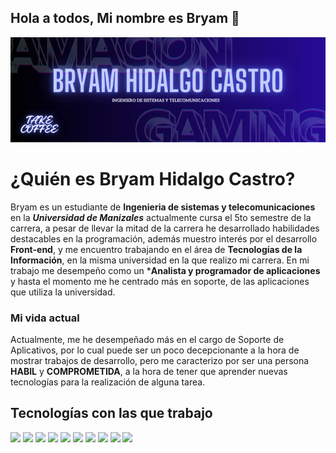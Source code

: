 ## Hola a todos, Mi nombre es Bryam 👋

<img src="Banneer perfil.png" alt="Mi banner">

# ¿Quién es Bryam Hidalgo Castro?

Bryam es un estudiante de **Ingenieria de sistemas y telecomunicaciones** en la ***Universidad de Manizales***
actualmente cursa el 5to semestre de la carrera, a pesar de llevar la mitad de la carrera he desarrollado habilidades
destacables en la programación, además muestro interés por el desarrollo **Front-end**, y me encuentro trabajando
en el área de **Tecnologías de la Información**, en la misma universidad en la que realizo mi carrera. En mi trabajo
me desempeño como un ***Analista y programador de aplicaciones** y hasta el momento me he centrado más en soporte, de
las aplicaciones que utiliza la universidad.

### Mi vida actual

Actualmente, me he desempeñado más en el cargo de Soporte de Aplicativos, por lo cual puede ser un poco decepcionante
a la hora de mostrar trabajos de desarrollo, pero me caracterizo por ser una persona **HABIL** y **COMPROMETIDA**, a la
hora de tener que aprender nuevas tecnologías para la realización de alguna tarea.

## Tecnologías con las que trabajo

<img src="{https://img.shields.io/badge/PostgreSQL-316192?style=for-the-badge&logo=postgresql&logoColor=white}" />
<img src="{https://img.shields.io/badge/Visual_Studio-5C2D91?style=for-the-badge&logo=visual%20studio&logoColor=white}" />
<img src="{https://img.shields.io/badge/Astro-0C1222?style=for-the-badge&logo=astro&logoColor=FDFDFE}" />
<img src="{https://img.shields.io/badge/Tailwind_CSS-38B2AC?style=for-the-badge&logo=tailwind-css&logoColor=white}" />
<img src="{https://img.shields.io/badge/Drupal-0678BE?style=for-the-badge&logo=drupal&logoColor=white}" />
<img src="{https://img.shields.io/badge/Alpine%20JS-8BC0D0?style=for-the-badge&logo=alpinedotjs&logoColor=black}" />
<img src="{https://img.shields.io/badge/HTML5-E34F26?style=for-the-badge&logo=html5&logoColor=white}" />
<img src="{https://img.shields.io/badge/CSS3-1572B6?style=for-the-badge&logo=css3&logoColor=white}" />
<img src="{https://img.shields.io/badge/GitHub-100000?style=for-the-badge&logo=github&logoColor=white}" />
<img src="{https://img.shields.io/badge/GitLab-330F63?style=for-the-badge&logo=gitlab&logoColor=white}" />









